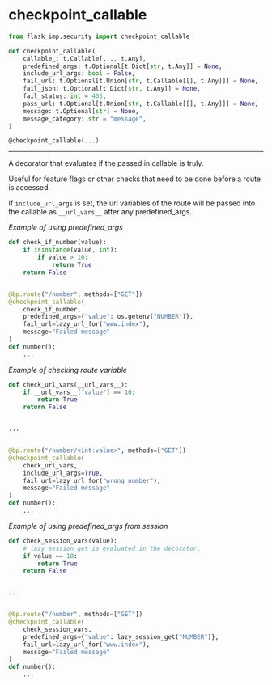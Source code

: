 # checkpoint_callable

```python
from flask_imp.security import checkpoint_callable
```

```python
def checkpoint_callable(
    callable_: t.Callable[..., t.Any],
    predefined_args: t.Optional[t.Dict[str, t.Any]] = None,
    include_url_args: bool = False,
    fail_url: t.Optional[t.Union[str, t.Callable[[], t.Any]]] = None,
    fail_json: t.Optional[t.Dict[str, t.Any]] = None,
    fail_status: int = 403,
    pass_url: t.Optional[t.Union[str, t.Callable[[], t.Any]]] = None,
    message: t.Optional[str] = None,
    message_category: str = "message",
)
```

`@checkpoint_callable(...)`

---

A decorator that evaluates if the passed in callable is truly.

Useful for feature flags or other checks that need to be done before a route is accessed.

If `include_url_args` is set, the url variables of the route will be passed
into the callable as `__url_vars__` after any predefined_args.

*Example of using predefined_args*

```python
def check_if_number(value):
    if isinstance(value, int):
        if value > 10:
            return True
    return False


@bp.route("/number", methods=["GET"])
@checkpoint_callable(
    check_if_number,
    predefined_args={"value": os.getenv("NUMBER")},
    fail_url=lazy_url_for("www.index"),
    message="Failed message"
)
def number():
    ...
```

*Example of checking route variable*

```python
def check_url_vars(__url_vars__):
    if __url_vars__["value"] == 10:
        return True
    return False


...


@bp.route("/number/<int:value>", methods=["GET"])
@checkpoint_callable(
    check_url_vars,
    include_url_args=True,
    fail_url=lazy_url_for("wrong_number"),
    message="Failed message"
)
def number():
    ...
```

*Example of using predefined_args from session*

```python
def check_session_vars(value):
    # lazy_session_get is evaluated in the decorator.
    if value == 10:
        return True
    return False


...


@bp.route("/number", methods=["GET"])
@checkpoint_callable(
    check_session_vars,
    predefined_args={"value": lazy_session_get("NUMBER")},
    fail_url=lazy_url_for("www.index"),
    message="Failed message"
)
def number():
    ...
```
